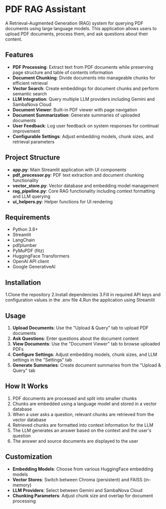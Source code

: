 # PDF RAG Assistant

A Retrieval-Augmented Generation (RAG) system for querying PDF documents using large language models. This application allows users to upload PDF documents, process them, and ask questions about their content.

## Features

- **PDF Processing**: Extract text from PDF documents while preserving page structure and table of contents information
- **Document Chunking**: Divide documents into manageable chunks for efficient retrieval
- **Vector Search**: Create embeddings for document chunks and perform semantic search
- **LLM Integration**: Query multiple LLM providers including Gemini and SambaNova Cloud
- **Document Viewer**: Built-in PDF viewer with page navigation
- **Document Summarization**: Generate summaries of uploaded documents
- **User Feedback**: Log user feedback on system responses for continual improvement
- **Configurable Settings**: Adjust embedding models, chunk sizes, and retrieval parameters

## Project Structure

- **app.py**: Main Streamlit application with UI components
- **pdf_processor.py**: PDF text extraction and document chunking functionality
- **vector_store.py**: Vector database and embedding model management
- **rag_pipeline.py**: Core RAG functionality including context formatting and LLM querying
- **ui_helpers.py**: Helper functions for UI rendering

## Requirements

- Python 3.8+
- Streamlit
- LangChain
- pdfplumber
- PyMuPDF (fitz)
- HuggingFace Transformers
- OpenAI API client
- Google GenerativeAI

## Installation

1.Clone the repository
2.Install dependencies
3.Fill in required API keys and configuration values in the .env file
4.Run the application using Streamlit

## Usage

1. **Upload Documents**: Use the "Upload & Query" tab to upload PDF documents
2. **Ask Questions**: Enter questions about the document content
3. **View Documents**: Use the "Document Viewer" tab to browse uploaded PDFs
4. **Configure Settings**: Adjust embedding models, chunk sizes, and LLM settings in the "Settings" tab
5. **Generate Summaries**: Create document summaries from the "Upload & Query" tab

## How It Works

1. PDF documents are processed and split into smaller chunks
2. Chunks are embedded using a language model and stored in a vector database
3. When a user asks a question, relevant chunks are retrieved from the vector database
4. Retrieved chunks are formatted into context information for the LLM
5. The LLM generates an answer based on the context and the user's question
6. The answer and source documents are displayed to the user

## Customization

- **Embedding Models**: Choose from various HuggingFace embedding models
- **Vector Stores**: Switch between Chroma (persistent) and FAISS (in-memory)
- **LLM Providers**: Select between Gemini and SambaNova Cloud
- **Chunking Parameters**: Adjust chunk size and overlap for document processing
